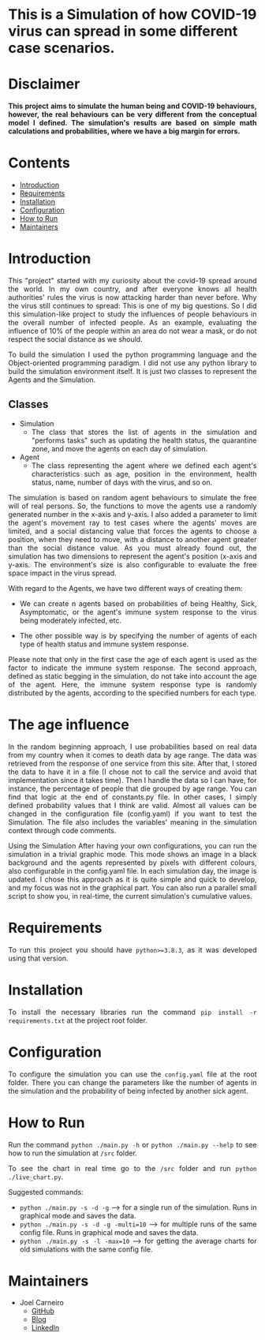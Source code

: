 # This is a Simulation of how COVID-19 virus can spread in some different case scenarios.
<div style="text-align: justify "> 

# Disclaimer 
**This project aims to simulate the human being and COVID-19 behaviours, however, the real behaviours can be very different from the conceptual model I defined. The simulation's results are based on simple math calculations and probabilities, where we have a big margin for errors.**
# Contents

 * [Introduction](#introduction)
 * [Requirements](#requirements)
 * [Installation](#installation)
 * [Configuration](#configuration)
 * [How to Run](#how-to-run)
 * [Maintainers](#maintainers)

# Introduction

This "project" started with my curiosity about the covid-19 spread around the world. In my own country, and after everyone knows all health authorities' rules the virus is now attacking harder than never before. Why the virus still continues to spread: This is one of my big questions. So I did this simulation-like project to study the influences of people behaviours in the overall number of infected people. As an example, evaluating the influence of 10% of the people within an area do not wear a mask, or do not respect the social distance as we should.

To build the simulation I used the python programming language and the Object-oriented programming paradigm. I did not use any python library to build the simulation environment itself. It is just two classes to represent the Agents and the Simulation.

## Classes

* Simulation
    * The class that stores the list of agents in the simulation and "performs tasks" such as updating the health status, the quarantine zone, and move the agents on each day of simulation.
* Agent
    * The class representing the agent where we defined each agent's characteristics such as age, position in the environment, health status, name, number of days with the virus, and so on.


The simulation is based on random agent behaviours to simulate the free will of real persons. So, the functions to move the agents use a randomly generated number in the x-axis and y-axis. I also added a parameter to limit the agent's movement ray to test cases where the agents' moves are limited, and a social distancing value that forces the agents to choose a position, when they need to move, with a distance to another agent greater than the social distance value. As you must already found out, the simulation has two dimensions to represent the agent's position (x-axis and y-axis. The environment's size is also configurable to evaluate the free space impact in the virus spread.


With regard to the Agents, we have two different ways of creating them: 
* We can create n agents based on probabilities of being Healthy, Sick, Asymptomatic, or the agent's immune system response to the virus being moderately infected, etc. 

* The other possible way is by specifying the number of agents of each type of health status and immune system response. 

Please note that only in the first case the age of each agent is used as the factor to indicate the immune system response. The second approach, defined as static begging in the simulation, do not take into account the age of the agent. Here, the immune system response type is randomly distributed by the agents, according to the specified numbers for each type.
# The age influence
In the random beginning approach, I use probabilities based on real data from my country when it comes to death data by age range. The data was retrieved from the response of one service from this site. After that, I stored the data to have it in a file (I chose not to call the service and avoid that implementation since it takes time). Then I handle the data so I can have, for instance, the percentage of people that die grouped by age range. You can find that logic at the end of constants.py file. In other cases, I simply defined probability values that I think are valid. Almost all values can be changed in the configuration file (config.yaml) if you want to test the Simulation. The file also includes the variables' meaning in the simulation context through code comments. 

Using the Simulation
After having your own configurations, you can run the simulation in a trivial graphic mode. This mode shows an image in a black background and the agents represented by pixels with different colours, also configurable in the config.yaml file. In each simulation day, the image is updated. I chose this approach as it is quite simple and quick to develop, and my focus was not in the graphical part. You can also run a parallel small script to show you, in real-time, the current simulation's cumulative values. 
# Requirements

To run this project you should have `python>=3.8.3`, as it was developed using that version. 

# Installation

To install the necessary libraries run the command `pip install -r requirements.txt` at the project root folder.

# Configuration

To configure the simulation you can use the `config.yaml` file at the root folder.
There you can change the parameters like the number of agents in the simulation and the probability of being infected by another sick agent.

# How to Run

Run the command `python ./main.py -h` or `python ./main.py --help` to see how to run the simulation at `/src` folder.

To see the chart in real time go to the `/src` folder and run `python ./live_chart.py`.

Suggested commands:
* `python ./main.py -s -d -g` --> for a single run of the simulation. Runs in graphical mode and saves the data.
* `python ./main.py -s -d -g -multi=10` --> for multiple runs of the same config file. Runs in graphical mode and saves the data.
* `python ./main.py -s -l -max=10` --> for getting the average charts for old simulations with the same config file.

  

# Maintainers

 * Joel Carneiro
    * [GitHub](https://github.com/jolasman)
    * [Blog](https://smartinsightblog.blogspot.com/)
    * [LinkedIn](https://www.linkedin.com/in/joelcarneiromieic/)

</div>
